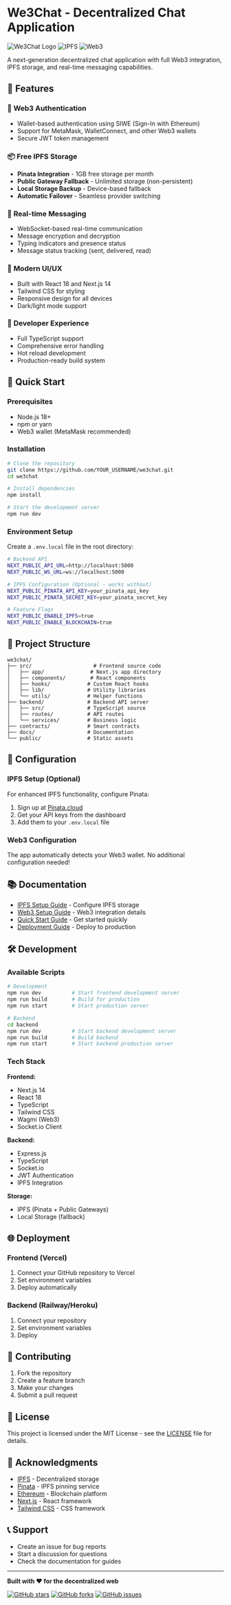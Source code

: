 # We3Chat - Decentralized Chat Application

![We3Chat Logo](https://img.shields.io/badge/We3Chat-Decentralized%20Chat-blue?style=for-the-badge&logo=ethereum)
![IPFS](https://img.shields.io/badge/IPFS-Decentralized%20Storage-orange?style=for-the-badge&logo=ipfs)
![Web3](https://img.shields.io/badge/Web3-Ready-green?style=for-the-badge&logo=ethereum)

A next-generation decentralized chat application with full Web3 integration, IPFS storage, and real-time messaging capabilities.

## 🌟 Features

### 🔐 **Web3 Authentication**
- Wallet-based authentication using SIWE (Sign-In with Ethereum)
- Support for MetaMask, WalletConnect, and other Web3 wallets
- Secure JWT token management

### 📦 **Free IPFS Storage**
- **Pinata Integration** - 1GB free storage per month
- **Public Gateway Fallback** - Unlimited storage (non-persistent)
- **Local Storage Backup** - Device-based fallback
- **Automatic Failover** - Seamless provider switching

### 💬 **Real-time Messaging**
- WebSocket-based real-time communication
- Message encryption and decryption
- Typing indicators and presence status
- Message status tracking (sent, delivered, read)

### 🎨 **Modern UI/UX**
- Built with React 18 and Next.js 14
- Tailwind CSS for styling
- Responsive design for all devices
- Dark/light mode support

### 🔧 **Developer Experience**
- Full TypeScript support
- Comprehensive error handling
- Hot reload development
- Production-ready build system

## 🚀 Quick Start

### Prerequisites

- Node.js 18+ 
- npm or yarn
- Web3 wallet (MetaMask recommended)

### Installation

```bash
# Clone the repository
git clone https://github.com/YOUR_USERNAME/we3chat.git
cd we3chat

# Install dependencies
npm install

# Start the development server
npm run dev
```

### Environment Setup

Create a `.env.local` file in the root directory:

```bash
# Backend API
NEXT_PUBLIC_API_URL=http://localhost:5000
NEXT_PUBLIC_WS_URL=ws://localhost:5000

# IPFS Configuration (Optional - works without)
NEXT_PUBLIC_PINATA_API_KEY=your_pinata_api_key
NEXT_PUBLIC_PINATA_SECRET_KEY=your_pinata_secret_key

# Feature Flags
NEXT_PUBLIC_ENABLE_IPFS=true
NEXT_PUBLIC_ENABLE_BLOCKCHAIN=true
```

## 📁 Project Structure

```
we3chat/
├── src/                    # Frontend source code
│   ├── app/               # Next.js app directory
│   ├── components/        # React components
│   ├── hooks/            # Custom React hooks
│   ├── lib/              # Utility libraries
│   └── utils/            # Helper functions
├── backend/              # Backend API server
│   ├── src/              # TypeScript source
│   ├── routes/           # API routes
│   └── services/         # Business logic
├── contracts/            # Smart contracts
├── docs/                 # Documentation
└── public/               # Static assets
```

## 🔧 Configuration

### IPFS Setup (Optional)

For enhanced IPFS functionality, configure Pinata:

1. Sign up at [Pinata.cloud](https://pinata.cloud/)
2. Get your API keys from the dashboard
3. Add them to your `.env.local` file

### Web3 Configuration

The app automatically detects your Web3 wallet. No additional configuration needed!

## 📚 Documentation

- [IPFS Setup Guide](IPFS_SETUP_GUIDE.md) - Configure IPFS storage
- [Web3 Setup Guide](WEB3_SETUP_GUIDE.md) - Web3 integration details
- [Quick Start Guide](QUICK_START.md) - Get started quickly
- [Deployment Guide](DEPLOYMENT_GUIDE.md) - Deploy to production

## 🛠️ Development

### Available Scripts

```bash
# Development
npm run dev          # Start frontend development server
npm run build        # Build for production
npm run start        # Start production server

# Backend
cd backend
npm run dev          # Start backend development server
npm run build        # Build backend
npm run start        # Start backend production server
```

### Tech Stack

**Frontend:**
- Next.js 14
- React 18
- TypeScript
- Tailwind CSS
- Wagmi (Web3)
- Socket.io Client

**Backend:**
- Express.js
- TypeScript
- Socket.io
- JWT Authentication
- IPFS Integration

**Storage:**
- IPFS (Pinata + Public Gateways)
- Local Storage (fallback)

## 🌐 Deployment

### Frontend (Vercel)

1. Connect your GitHub repository to Vercel
2. Set environment variables
3. Deploy automatically

### Backend (Railway/Heroku)

1. Connect your repository
2. Set environment variables
3. Deploy

## 🤝 Contributing

1. Fork the repository
2. Create a feature branch
3. Make your changes
4. Submit a pull request

## 📄 License

This project is licensed under the MIT License - see the [LICENSE](LICENSE) file for details.

## 🙏 Acknowledgments

- [IPFS](https://ipfs.io/) - Decentralized storage
- [Pinata](https://pinata.cloud/) - IPFS pinning service
- [Ethereum](https://ethereum.org/) - Blockchain platform
- [Next.js](https://nextjs.org/) - React framework
- [Tailwind CSS](https://tailwindcss.com/) - CSS framework

## 📞 Support

- Create an issue for bug reports
- Start a discussion for questions
- Check the documentation for guides

---

**Built with ❤️ for the decentralized web**

[![GitHub stars](https://img.shields.io/github/stars/YOUR_USERNAME/we3chat?style=social)](https://github.com/YOUR_USERNAME/we3chat)
[![GitHub forks](https://img.shields.io/github/forks/YOUR_USERNAME/we3chat?style=social)](https://github.com/YOUR_USERNAME/we3chat)
[![GitHub issues](https://img.shields.io/github/issues/YOUR_USERNAME/we3chat)](https://github.com/YOUR_USERNAME/we3chat/issues)